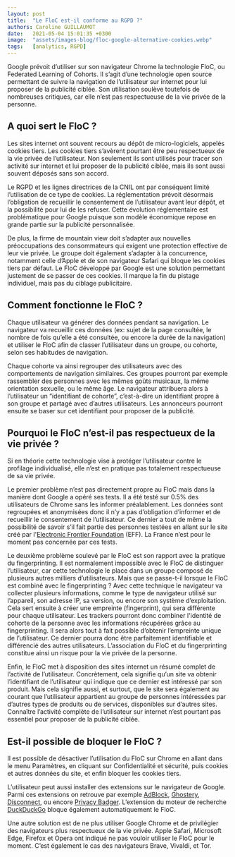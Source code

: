 ```yaml
---
layout: post
title:  "Le FloC est-il conforme au RGPD ?"
authors: Caroline GUILLAUMOT
date:   2021-05-04 15:01:35 +0300
image:  "assets/images-blog/floc-google-alternative-cookies.webp"
tags:   [analytics, RGPD]
---
```


Google prévoit d’utiliser sur son navigateur Chrome la technologie FloC, ou Federated Learning of Cohorts. Il s’agit d’une technologie open source permettant de suivre la navigation de l’utilisateur sur internet pour lui proposer de la publicité ciblée. Son utilisation soulève toutefois de nombreuses critiques, car elle n’est pas respectueuse de la vie privée de la personne.

## A quoi sert le FloC ?
Les sites internet ont souvent recours au dépôt de micro-logiciels, appelés cookies tiers. Les cookies tiers s’avèrent pourtant être peu respectueux de la vie privée de l’utilisateur. Non seulement ils sont utilisés pour tracer son activité sur internet et lui proposer de la publicité ciblée, mais ils sont aussi souvent déposés sans son accord.

Le RGPD et les lignes directrices de la CNIL ont par conséquent limité l’utilisation de ce type de cookies. La réglementation prévoit désormais l’obligation de recueillir le consentement de l’utilisateur avant leur dépôt, et la possibilité pour lui de les refuser. Cette évolution réglementaire est problématique pour Google puisque son modèle économique repose en grande partie sur la publicité personnalisée.

De plus, la firme de mountain view doit s’adapter aux nouvelles préoccupations des consommateurs qui exigent une protection effective de leur vie privée. Le groupe doit également s’adapter à la concurrence, notamment celle d’Apple et de son navigateur Safari qui bloque les cookies tiers par défaut.
Le FloC développé par Google est une solution permettant justement de se passer de ces cookies. Il marque la fin du pistage individuel, mais pas du ciblage publicitaire.

## Comment fonctionne le FloC ?

Chaque utilisateur va générer des données pendant sa navigation. Le navigateur va recueillir ces données (ex: sujet de la page consultée, le nombre de fois qu’elle a été consultée, ou encore la durée de la navigation) et utiliser le FloC afin de classer l’utilisateur dans un groupe, ou cohorte, selon ses habitudes de navigation.

Chaque cohorte va ainsi regrouper des utilisateurs avec des comportements de navigation similaires. Ces groupes pourront par exemple rassembler des personnes avec les mêmes goûts musicaux, la même orientation sexuelle, ou le même âge. Le navigateur attribuera alors à l’utilisateur un “identifiant de cohorte”, c’est-à-dire un identifiant propre à son groupe et partagé avec d’autres utilisateurs. Les annonceurs pourront ensuite se baser sur cet identifiant pour proposer de la publicité.

## Pourquoi le FloC n’est-il pas respectueux de la vie privée ?

Si en théorie cette technologie vise à protéger l’utilisateur contre le profilage individualisé, elle n’est en pratique pas totalement respectueuse de sa vie privée.

Le premier problème n’est pas directement propre au FloC mais dans la manière dont Google a opéré ses tests. Il a été testé sur 0.5% des utilisateurs de Chrome sans les informer préalablement. Les données sont regroupées et anonymisées donc il n’y a pas d’obligation d’informer et de recueillir le consentement de l’utilisateur. Ce dernier a tout de même la possibilité de savoir s’il fait partie des personnes testées en allant sur le site créé par l'[Electronic Frontier Foundation](https://amifloced.org/) (EFF). La France n’est pour le moment pas concernée par ces tests.  

Le deuxième problème soulevé par le FloC est son rapport avec la pratique du fingerprinting. Il est normalement impossible avec le FloC de distinguer l’utilisateur, car cette technologie le place dans un groupe composé de plusieurs autres milliers d’utilisateurs. Mais que se passe-t-il lorsque le FloC est combiné avec le fingerprinting ? Avec cette technique le navigateur va collecter plusieurs informations, comme le type de navigateur utilisé sur l’appareil, son adresse IP, sa version, ou encore son système d’exploitation. Cela sert ensuite à créer une empreinte (fingerprint), qui sera différente pour chaque utilisateur.  Les trackers pourront donc combiner l'identité de cohorte de la personne avec les informations récupérées grâce au fingerprinting. Il sera alors tout à fait possible d’obtenir l’empreinte unique de l’utilisateur. Ce dernier pourra donc être parfaitement identifiable et différencié des autres utilisateurs. L’association du FloC et du fingerprinting constitue ainsi un risque pour la vie privée de la personne.

Enfin, le FloC met à disposition des sites internet un résumé complet de l’activité de l’utilisateur. Concrètement, cela signifie qu’un site va obtenir l’identifiant de l’utilisateur qui indique que ce dernier est intéressé par son produit. Mais cela signifie aussi, et surtout, que le site sera également au courant que l’utilisateur appartient au groupe de personnes intéressées par d’autres types de produits ou de services, disponibles sur d’autres sites. Connaître l’activité complète de l’utilisateur sur internet n’est pourtant pas essentiel pour proposer de la publicité ciblée.

## Est-il possible de bloquer le FloC ?
Il est possible de désactiver l’utilisation du FloC sur Chrome en allant dans le menu Paramètres, en cliquant sur Confidentialité et sécurité, puis cookies et autres données du site, et enfin bloquer les cookies tiers.

L’utilisateur peut aussi installer des extensions sur le navigateur de Google. Parmi ces extensions on retrouve par exemple [AdBlock](https://adblockplus.org/fr/), [Ghostery](https://www.ghostery.com/), [Disconnect](https://disconnect.me/), ou encore [Privacy Badger](https://privacybadger.org/). L’extension du moteur de recherche [DuckDuckGo](https://chrome.google.com/webstore/detail/duckduckgo-privacy-essent/bkdgflcldnnnapblkhphbgpggdiikppg) bloque également automatiquement le FloC.

Une autre solution est de ne plus utiliser Google Chrome et de privilégier des navigateurs plus respectueux de la vie privée. Apple Safari, Microsoft Edge, Firefox et Opera ont indiqué ne pas vouloir utiliser le FloC pour le moment. C’est également le cas des navigateurs Brave, Vivaldi, et Tor.
